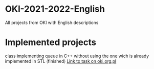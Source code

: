 # OKI-2021-2022-English
All projects from OKI with English descriptions

# Implemented projects
class implementing queue in C++ without using the one wich is already implemented in STL (finished)
[Link to task on oki.org.pl](https://oki.org.pl/kolejka-zadanie/)
